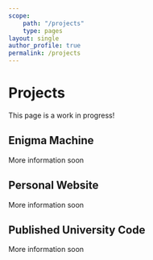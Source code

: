 ```yaml
---
scope:
    path: "/projects"
    type: pages
layout: single
author_profile: true
permalink: /projects
---
```


# Projects
This page is a work in progress!

## Enigma Machine
More information soon

## Personal Website
More information soon

## Published University Code
More information soon